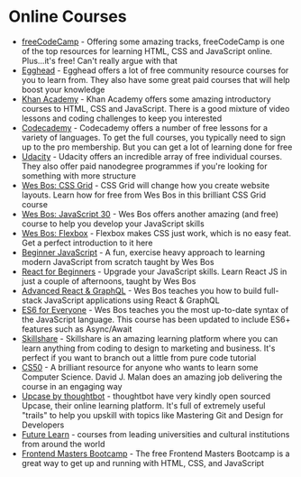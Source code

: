# Online Courses

- [freeCodeCamp](https://www.freecodecamp.org/) - Offering some amazing tracks, freeCodeCamp is one of the top resources for learning HTML, CSS and JavaScript online. Plus...it's free! Can't really argue with that
- [Egghead](https://egghead.io/?rc=jxg9kg) - Egghead offers a lot of free community resource courses for you to learn from. They also have some great paid courses that will help boost your knowledge
- [Khan Academy](https://www.khanacademy.org/computing) - Khan Academy offers some amazing introductory courses to HTML, CSS and JavaScript. There is a good mixture of video lessons and coding challenges to keep you interested
- [Codecademy](https://www.codecademy.com/) - Codecademy offers a number of free lessons for a variety of languages. To get the full courses, you typically need to sign up to the pro membership. But you can get a lot of learning done for free
- [Udacity](https://udacity.com/) - Udacity offers an incredible array of free individual courses. They also offer paid nanodegree programmes if you're looking for something with more structure
- [Wes Bos: CSS Grid](https://cssgrid.io) - CSS Grid will change how you create website layouts. Learn how for free from Wes Bos in this brilliant CSS Grid course
- [Wes Bos: JavaScript 30](https://javascript30.com) - Wes Bos offers another amazing (and free) course to help you develop your JavaScript skills
- [Wes Bos: Flexbox](https://flexbox.io) - Flexbox makes CSS just work, which is no easy feat. Get a perfect introduction to it here
- [Beginner JavaScript](https://beginnerjavascript.com) - A fun, exercise heavy approach to learning modern JavaScript from scratch taught by Wes Bos
- [React for Beginners](https://reactforbeginners.com) - Upgrade your JavaScript skills. Learn React JS in just a couple of afternoons, taught by Wes Bos
- [Advanced React & GraphQL](https://advancedreact.com) - Wes Bos teaches you how to build full-stack JavaScript applications using React & GraphQL
- [ES6 for Everyone](https://es6.io) - Wes Bos teaches you the most up-to-date syntax of the JavaScript language. This course has been updated to include ES6+ features such as Async/Await
- [Skillshare](https://skillshare.com) - Skillshare is an amazing learning platform where you can learn anything from coding to design to marketing and business. It's perfect if you want to branch out a little from pure code tutorial
- [CS50](https://www.edx.org/course/cs50s-introduction-computer-science-harvardx-cs50x) - A brilliant resource for anyone who wants to learn some Computer Science. David J. Malan does an amazing job delivering the course in an engaging way
- [Upcase by thoughtbot](https://thoughtbot.com/upcase) - thoughtbot have very kindly open sourced Upcase, their online learning platform. It's full of extremely useful "trails" to help you upskill with topics like Mastering Git and Design for Developers
- [Future Learn](https://www.futurelearn.com) - courses from leading universities and cultural institutions from around the world
- [Frontend Masters Bootcamp](https://frontendmasters.com/bootcamp/) - The free Frontend Masters Bootcamp is a great way to get up and running with HTML, CSS, and JavaScript
